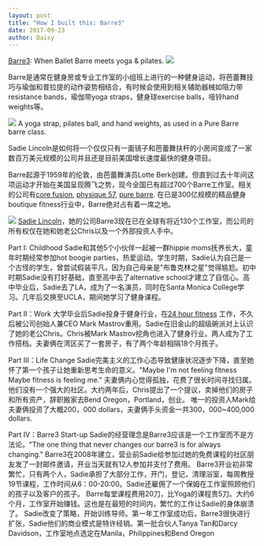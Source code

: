 ```yaml
---
layout: post
title: "How I built this: Barre3"
date: 2017-09-23
author: Daisy
---
```

[Barre3](http://barre3.com): When Ballet Barre meets yoga & pilates.
![](https://upload.wikimedia.org/wikipedia/commons/6/61/Barre_class_5.jpg)

Barre是通常在健身房或专业工作室的小组班上进行的一种健身运动，将芭蕾舞技巧与瑜伽和普拉提的动作姿势相结合，有时候会使用到相关辅助器械如阻力带resistance bands，瑜伽带yoga straps，健身球exercise balls，哑铃hand weights等。

![](https://upload.wikimedia.org/wikipedia/commons/thumb/9/93/Barre_equipment.jpeg/600px-Barre_equipment.jpeg)
A yoga strap, pilates ball, and hand weights, as used in a Pure Barre barre class.

Sadie Lincoln是如何将一个仅仅只有一面镜子和芭蕾舞扶杆的小房间变成了一家数百万美元规模的公司并且还是目前美国增长速度最快的健身项目。

Barre起源于1959年的伦敦，由芭蕾舞演员Lotte Berk创建。但直到过去十年间这项运动才开始在美国呈现腾飞之势，现今全国已有超过700个Barre工作室。相关的公司有[core fusion](http://www.corefusion.net.au), [physique 57](https://physique57.com), [pure barre](http://purebarre.com). 在已是300亿规模的精品健身boutique fitness行业中，Barre绝对占有着一席之地。

![](https://barre3.com/assets/about/about-sadie_desktop-ce3433624ad0a1b55e200324256f0bcab775b964555830e5d39c0ad81bb1625c.jpg)
[Sadie Lincoln](https://barre3.com/sadie)，她的公司Barre3现在已在全球有将近130个工作室，而公司的所有权仅在她和她老公Chris以及一个外部投资人手中。

Part I: Childhood
Sadie和其他5个小伙伴一起被一群hippie moms抚养长大，童年时期经常参加hot boogie parties，热爱运动。学生时期，Sadie认为自己是一个古怪的学生，曾尝试假装平凡，因为自己母亲是"布鲁克林之星"觉得尴尬。初中时期Sadie没有打好基础，直至高中去了alternative school才建立了自信心。高中毕业后，Sadie去了LA，成为了一名演员，同时在Santa Monica College学习。几年后交换至UCLA，期间她学习了健身课程。

Part II：Work
大学毕业后Sadie投身于健身行业，在[24 hour fitness](https://www.24hourfitness.com) 工作，不久后被公司创始人兼CEO Mark Mastrov重用。Sadie在旧金山的超级碗派对上认识了她的老公Chris。Chris被Mark Mastrov挖角也进入了健身行业。两人成为了工作搭档。夫妻俩在湾区买了一套房子，有了两个年龄相隔18个月孩子。

Part III：Life Change 
Sadie完美主义的工作心态导致健康状况逐步下降，直至她怀了第一个孩子让她重新思考生命的意义。"Maybe I'm not feeling fitness Maybe fitness is feeling me." 夫妻俩内心觉得孤独，花费了很长时间寻找归属。他们没有一个强大的社区。大约两年后，Chris提出了一个提议，卖掉他们的房子和所有资产，辞职搬家去Bend Oregon，Portland，创业。 唯一的投资人Mark给夫妻俩投资了大概200，000 dollars，夫妻俩手头资金一共300，000~400,000 dollars.

Part IV：Barre3 Start-up
Sadie的经营理念是Barre3应该是一个工作室而不是方法论。"The one thing that never changes our barre3 is for always changing." 
Barre3在2008年建立，营业前Sadie给参加过她的免费课程的社区朋友发了一封邮件邀请，开业当天就有12人参加并支付了费用。
Barre3开业初非常繁忙，只有两个人，Sadie承担了大部分工作，开门，登记，清理浴室，每周教授19节课程，工作时间从6：00-20:00。Sadie还雇佣了一个保姆在工作室照顾他们的孩子以及客户的孩子。
Barre每堂课程费用20刀，比Yoga的课程贵5刀。大约6个月，工作室开始赚钱。这也是在最短的时间内，繁忙的工作让Sadie的身体崩溃了。
Sadie改变了策略，开始训练导师。第一年工作室成功后，Barre3很快进行扩张，Sadie他们的商业模式是特许经销。第一批合伙人Tanya Tan和Darcy Davidson，工作室地点选定在Manila，Philippines和Bend Oregon